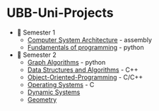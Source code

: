 # UBB-Uni-Projects


* :closed_book: Semester 1
  - [Computer System Architecture](https://https://github.com/913-Herta-Diana/Computer-Systems-Architecture) - assembly
  - [Fundamentals of programming](https://https://github.com/913-Herta-Diana/Fundamentals-Programming) - python  
* :green_book: Semester 2
   - [Graph Algorithms]() - python
   - [Data Structures and Algorithms]() - C++  
   - [Object-Oriented-Programming]() - C/C++
   - [Operating Systems]() - C
   - [Dynamic Systems]()   
   - [Geometry]() 

